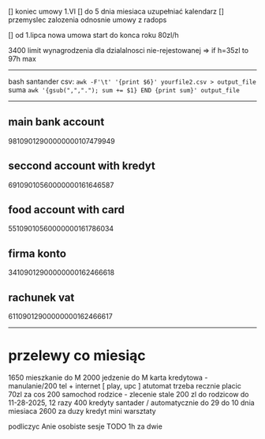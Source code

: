 
[] koniec umowy 1.VI
[] do 5 dnia miesiaca uzupełniać kalendarz
[] przemyslec zalozenia odnosnie umowy z radops

[] od 1.lipca nowa umowa start do konca roku 80zl/h

3400 limit wynagrodzenia dla dzialalnosci nie-rejestowanej => if h=35zl to 97h max

***
bash
santander csv:
 `awk -F'\t' '{print $6}' yourfile2.csv > output_file`
suma
 `awk '{gsub(",","."); sum += $1} END {print sum}' output_file`
 ***
## main bank account
98109012900000000107479949
## seccond account with kredyt
69109010560000000161646587
## food account with card
55109010560000000161786034

## firma konto
34109012900000000162466618
## rachunek vat
61109012900000000162466617
***
# przelewy co miesiąc

1650 mieszkanie do M
2000 jedzenie do M
karta kredytowa - manulanie/200
tel + internet [ play, upc ] atutomat trzeba recznie placic 70zl za cos
200 samochod rodzice - zlecenie stale 200 zl do rodzicow do 11-28-2025, 12 razy
400 kredyty santader / automatycznie do 29
do 10 dnia miesiaca 2600 za duzy kredyt
mini warsztaty

podliczyc Anie osobiste sesje TODO
1h za dwie

